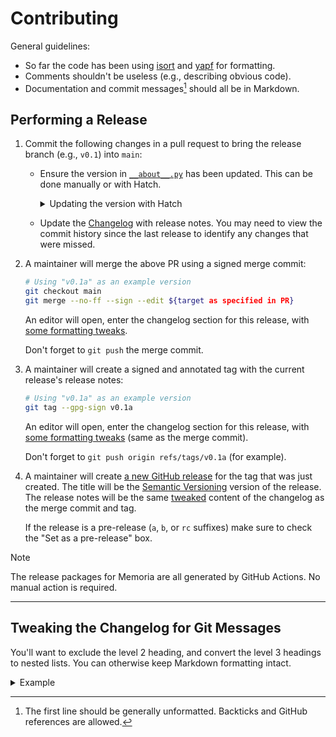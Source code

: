 Contributing
============

General guidelines:
- So far the code has been using [isort] and [yapf] for formatting.
- Comments shouldn't be useless (e.g., describing obvious code).
- Documentation and commit messages[^1] should all be in Markdown.

[isort]: https://github.com/PyCQA/isort
[yapf]: https://github.com/google/yapf
[^1]: The first line should be generally unformatted. Backticks and GitHub references are allowed.

Performing a Release
--------------------

1. Commit the following changes in a pull request to bring the release branch (e.g., `v0.1`) into `main`:
   - Ensure the version in [`__about__.py`][version-file] has been updated. This can be done manually or with Hatch.

     <details><summary>Updating the version with Hatch</summary>

     `hatch version <desired-version>` can be used to set the version automatically. `hatch version <segment>` can be used
     to increment the specified [segment][hatch-segments]. Some examples:

     ```sh
     hatch version  # Get current version
     # 0.1b

     hatch version 0.1 # Set version to 0.1
     # Old: 0.1b
     # New: 0.1
   
     hatch version minor # Increment the minor version.
     # Old: 0.1b
     # New: 0.2
   
     hatch version major # Increment the major version. `hatch version release` would do the same.
     # Old: 0.1b
     # New: 1.0
     ```

     </details>

   - Update the [Changelog](./CHANGELOG.md) with release notes. You may need to view the commit history since the last
     release to identify any changes that were missed.

2. A maintainer will merge the above PR using a signed merge commit:

   ```sh
   # Using "v0.1a" as an example version
   git checkout main
   git merge --no-ff --sign --edit ${target as specified in PR}
   ```

   An editor will open, enter the changelog section for this release, with [some formatting tweaks][tweaks].
   
   Don't forget to `git push` the merge commit.

3. A maintainer will create a signed and annotated tag with the current release's release notes:

   ```sh
   # Using "v0.1a" as an example version
   git tag --gpg-sign v0.1a
   ```

   An editor will open, enter the changelog section for this release, with [some formatting tweaks][tweaks] (same as the
   merge commit).

   Don't forget to `git push origin refs/tags/v0.1a` (for example).

4. A maintainer will create [a new GitHub release][gh-release] for the tag that was just created. The title will be the
   [Semantic Versioning](https://semver.org/spec/v2.0.0.html) version of the release. The release notes will be the same
   [tweaked][tweaks] content of the changelog as the merge commit and tag.

   If the release is a pre-release (`a`, `b`, or `rc` suffixes) make sure to check the "Set as a pre-release" box.


> [!NOTE]
> The release packages for Memoria are all generated by GitHub Actions. No manual action is required.

[hatch-segments]: https://hatch.pypa.io/dev/version/#supported-segments
[version-file]: ./src/memoria/__about__.py
[tweaks]: #tweaking-the-changelog-for-git-messages
[gh-release]: https://github.com/Sidneys1/Memoria/releases/new

---

Tweaking the Changelog for Git Messages
---------------------------------------

You'll want to exclude the level 2 heading, and convert the level 3 headings to nested lists. You can otherwise keep
Markdown formatting intact.

<details><summary>Example</summary>

As an example example, for this changelog section:

```md
v0.1a
-----

A release!

### Added

- Added a *brand new* [changelog](./CHANGELOG.md).
```

You would enter the following:

```md
A release!

Added:
- Added a *brand new* [changelog](./CHANGELOG.md).
```

</details>
